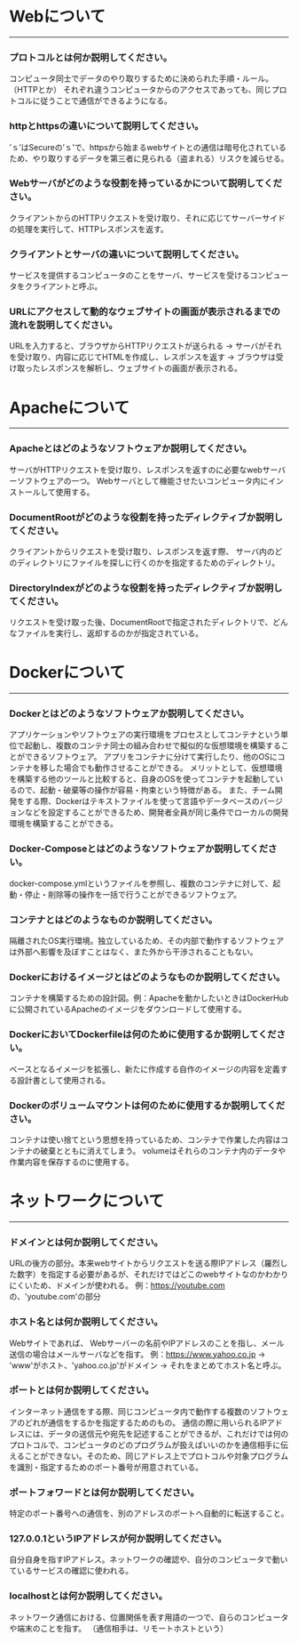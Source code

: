 # Webについて
---
### プロトコルとは何か説明してください。
コンピュータ同士でデータのやり取りするために決められた手順・ルール。（HTTPとか）
それぞれ違うコンピュータからのアクセスであっても、同じプロトコルに従うことで通信ができるようになる。


### httpとhttpsの違いについて説明してください。
’ｓ’はSecureの’ｓ’で、httpsから始まるwebサイトとの通信は暗号化されているため、やり取りするデータを第三者に見られる（盗まれる）リスクを減らせる。


### Webサーバがどのような役割を持っているかについて説明してください。
クライアントからのHTTPリクエストを受け取り、それに応じてサーバーサイドの処理を実行して、HTTPレスポンスを返す。


### クライアントとサーバの違いについて説明してください。
サービスを提供するコンピュータのことをサーバ、サービスを受けるコンピュータをクライアントと呼ぶ。


### URLにアクセスして動的なウェブサイトの画面が表示されるまでの流れを説明してください。
URLを入力すると、ブラウザからHTTPリクエストが送られる → サーバがそれを受け取り、内容に応じてHTMLを作成し、レスポンスを返す → ブラウザは受け取ったレスポンスを解析し、ウェブサイトの画面が表示される。



# Apacheについて
---
### Apacheとはどのようなソフトウェアか説明してください。
サーバがHTTPリクエストを受け取り、レスポンスを返すのに必要なwebサーバーソフトウェアの一つ。
Webサーバとして機能させたいコンピュータ内にインストールして使用する。


### DocumentRootがどのような役割を持ったディレクティブか説明してください。
クライアントからリクエストを受け取り、レスポンスを返す際、 サーバ内のどのディレクトリにファイルを探しに行くのかを指定するためのディレクトリ。


### DirectoryIndexがどのような役割を持ったディレクティブか説明してください。
リクエストを受け取った後、DocumentRootで指定されたディレクトリで、どんなファイルを実行し、返却するのかが指定されている。



# Dockerについて
---
### Dockerとはどのようなソフトウェアか説明してください。
アプリケーションやソフトウェアの実行環境をプロセスとしてコンテナという単位で起動し、複数のコンテナ同士の組み合わせで擬似的な仮想環境を構築することができるソフトウェア。
アプリをコンテナに分けて実行したり、他のOSにコンテナを移した場合でも動作させることができる。
メリットとして、仮想環境を構築する他のツールと比較すると、自身のOSを使ってコンテナを起動しているので、起動・破棄等の操作が容易・拘束という特徴がある。
また、チーム開発をする際、Dockerはテキストファイルを使って言語やデータベースのバージョンなどを設定することができるため、開発者全員が同じ条件でローカルの開発環境を構築することができる。


### Docker-Composeとはどのようなソフトウェアか説明してください。
docker-compose.ymlというファイルを参照し、複数のコンテナに対して、起動・停止・削除等の操作を一括で行うことができるソフトウェア。


### コンテナとはどのようなものか説明してください。
隔離されたOS実行環境。独立しているため、その内部で動作するソフトウェアは外部へ影響を及ぼすことはなく、また外から干渉されることもない。


### Dockerにおけるイメージとはどのようなものか説明してください。
コンテナを構築するための設計図。例：Apacheを動かしたいときはDockerHubに公開されているApacheのイメージをダウンロードして使用する。


### DockerにおいてDockerfileは何のために使用するか説明してください。
ベースとなるイメージを拡張し、新たに作成する自作のイメージの内容を定義する設計書として使用される。


### Dockerのボリュームマウントは何のために使用するか説明してください。
コンテナは使い捨てという思想を持っているため、コンテナで作業した内容はコンテナの破棄とともに消えてしまう。
volumeはそれらのコンテナ内のデータや作業内容を保存するのに使用する。



# ネットワークについて
---
### ドメインとは何か説明してください。
URLの後方の部分。本来webサイトからリクエストを送る際IPアドレス（羅烈した数字）を指定する必要があるが、それだけではどこのwebサイトなのかわかりにくいため、ドメインが使われる。
例：https://youtube.com の、'youtube.com'の部分


### ホスト名とは何か説明してください。
 Webサイトであれば、 Webサーバーの名前やIPアドレスのことを指し、メール送信の場合はメールサーバなどを指す。
例：https://www.yahoo.co.jp → 'www'がホスト、'yahoo.co.jp'がドメイン → それをまとめてホスト名と呼ぶ。


### ポートとは何か説明してください。
インターネット通信をする際、同じコンピュータ内で動作する複数のソフトウェアのどれが通信をするかを指定するためのもの。
通信の際に用いられるIPアドレスには、データの送信元や宛先を記述することができるが、これだけでは何のプロトコルで、コンピュータのどのプログラムが扱えばいいのかを通信相手に伝えることができない。そのため、同じアドレス上でプロトコルや対象プログラムを識別・指定するためのポート番号が用意されている。


### ポートフォワードとは何か説明してください。
特定のポート番号への通信を、別のアドレスのポートへ自動的に転送すること。


### 127.0.0.1というIPアドレスが何か説明してください。
自分自身を指すIPアドレス。ネットワークの確認や、自分のコンピュータで動いているサービスの確認に使われる。


### localhostとは何か説明してください。
ネットワーク通信における、位置関係を表す用語の一つで、自らのコンピュータや端末のことを指す。
（通信相手は、リモートホストという）



